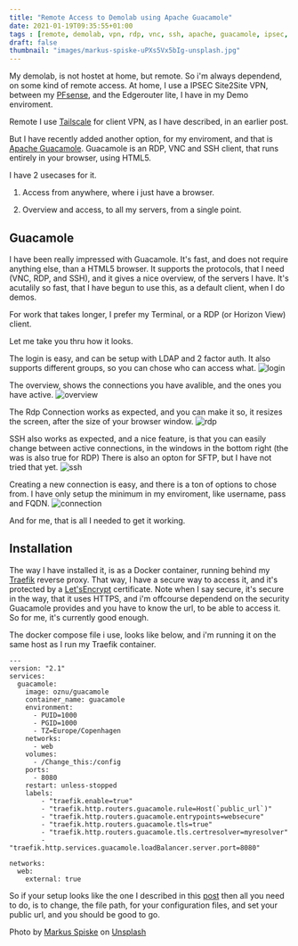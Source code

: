 ```yaml
---
title: "Remote Access to Demolab using Apache Guacamole"
date: 2021-01-19T09:35:55+01:00
tags : [remote, demolab, vpn, rdp, vnc, ssh, apache, guacamole, ipsec, Traefik, docker, docker-compose, compose, hosting, app, homelab]
draft: false
thumbnail: "images/markus-spiske-uPXs5Vx5bIg-unsplash.jpg"
---
```


My demolab, is not hostet at home, but remote. So i'm always dependend, on some kind of remote access.
At home, I use a IPSEC Site2Site VPN, between my [PFsense](https://www.pfsense.org), and the Edgerouter lite, I have in my Demo enviroment.

Remote I use [Tailscale](https://tailscale.com) for client VPN, as I have described, in an earlier post.

But I have recently added another option, for my enviroment, and that is  [Apache Guacamole](https://guacamole.apache.org/).
Guacamole is an RDP, VNC and SSH client, that runs entirely in your browser, using HTML5.

I have 2 usecases for it. 

1. Access from anywhere, where i just have a browser.

2. Overview and access, to all my servers, from a single point.

## Guacamole

I have been really impressed with Guacamole. It's fast, and does not require anything else, than a HTML5 browser. 
It supports the protocols, that I need (VNC, RDP, and SSH), and it gives a nice overview, of the servers I have.
It's acutalily so fast, that I have begun to use this, as a default client, when I do demos.

For work that takes longer, I prefer my Terminal, or a RDP (or Horizon View) client.

Let me take you thru how it looks.

The login is easy, and can be setup with LDAP and 2 factor auth. It also supports different groups, so you can chose who can access what.
![login](images/login.png)

The overview, shows the connections you have avalible, and the ones you have active. 
![overview](images/overview.png)

The Rdp Connection works as expected, and you can make it so, it resizes the screen, after the size of your browser window.
![rdp](images/rdp.png)

SSH also works as expected, and a nice feature, is that you can easily change between active connections, in the windows in the bottom right (the was is also true for RDP)
There is also an opton for SFTP, but I have not tried that yet. 
![ssh](images/ssh.png)

Creating a new connection is easy, and there is a ton of options to chose from. I have only setup the minimum in my enviroment, like username, pass and FQDN.
![connection](images/connection.png)

And for me, that is all I needed to get it working. 

## Installation

The way I have installed it, is as a Docker container, running behind my [Traefik](https://traefik.io) reverse proxy. 
That way, I have a secure way to access it, and it's protected by a [Let'sEncrypt](https://letsencrypt.org) certificate. 
Note when I say secure, it's secure in the way, that it uses HTTPS, and i'm offcourse dependend on the security Guacamole provides and you have to know the url, to be able to access it. So for me, it's currently good enough.

The docker compose file i use, looks like below, and i'm running it on the same host as I run my Traefik container.
```
---
version: "2.1"
services:
  guacamole:
    image: oznu/guacamole
    container_name: guacamole
    environment:
      - PUID=1000
      - PGID=1000
      - TZ=Europe/Copenhagen
    networks:
      - web
    volumes:
      - /Change_this:/config
    ports:
      - 8080
    restart: unless-stopped
    labels:
        - "traefik.enable=true"
        - "traefik.http.routers.guacamole.rule=Host(`public_url`)"
        - "traefik.http.routers.guacamole.entrypoints=websecure"
        - "traefik.http.routers.guacamole.tls=true"
        - "traefik.http.routers.guacamole.tls.certresolver=myresolver"
        - "traefik.http.services.guacamole.loadBalancer.server.port=8080"

networks:
  web:
    external: true
```

So if your setup looks like the one I described in this [post](https://www.robert-jensen.dk/posts/2021-tailscale-on-edgerouter/) then all you need to do, is to change, the file path, for your configuration files, and set your public url, and you should be good to go.

<span>Photo by <a href="https://unsplash.com/@markusspiske?utm_source=unsplash&amp;utm_medium=referral&amp;utm_content=creditCopyText">Markus Spiske</a> on <a href="https://unsplash.com/s/photos/access?utm_source=unsplash&amp;utm_medium=referral&amp;utm_content=creditCopyText">Unsplash</a></span>